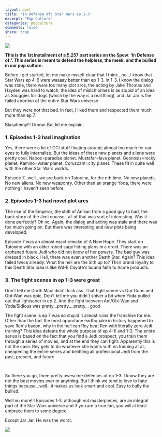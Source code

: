 ```yaml
---
layout: post
title: "In Defense of: Star Wars ep 1-3"
excerpt: "Pop Culture"
categories: popculture
comments: false
share: true
---
```


![](http://dorksideoftheforce.com/files/2015/08/prequel-posters.jpg)


**This is the 1st installment of a 5,257 part series on the Spew: 'In Defense of:'. This series is meant to defend the helpless, the meek, and the bullied in our pop culture.**



Before I get started, let me make myself clear that I think...no...I know that Star Wars ep 4-6 were waaaay better than ep 1-3. In 1-3, I know the dialog was stale, there were too many plot arcs, the acting by Jake Thomas and Hayden was hard to watch, the idea of midichlorines is as stupid of an idea as Snuggies for dogs (which by the way is a real thing), and Jar Jar is the failed abortion of the entire Star Wars universe. 


But they were not that bad. In fact, I liked them and respected them much more than ep 7.


Blasphemy!!! I know. But let me explain.



### 1. Episodes 1-3 had imagination


Yes, there were a lot of CGI stuff floating around; almost too much for our eyes to fully internalize. But the ideas of these new planets and aliens were pretty cool. Naboo=paradise planet. Mustafar=lava planet. Geonosis=rocky planet. Kamino=water planet. Coruscant=city planet. These fit in quite well with the other Star Wars worlds.


Episode 7...well...we are back on Tatooine, for the nth time. No new planets. No new aliens. No new weaponry. Other than an orange Yoda, there were nothing I haven't seen before.


### 2. Episodes 1-3 had novel plot arcs


The rise of the Emperor, the shift of Anikan from a good guy to bad, the back story of the Jedi counsel, all of that was sort of interesting. Was it done perfectly? Oh no. Again, the dialog and acting was stale and there was too much going on. But there was interesting and new plots being developed.

Episode 7 was an almost exact remake of A New Hope. They start on Tatooine with an older robed sage hiding plans in a droid. There was an orphaned future Jedi who did not know of her powers. The bad guy was dressed in black. Hell, there was even another Death Star. Again? This idea failed twice already. What the hell are the Sith up to? Their brand loyalty to this Death Star idea is like Wil-E Coyote's bound faith to Acme products.



### 3. The fight scenes in ep 1-3 were great



Don't tell me Darth Maul didn't kick ass. That fight scene vs Qui-Gonn and Obi-Wan was epic. Don't tell me you didn't shiver a bit when Yoda pulled out that lightsaber in ep 2. And the fight between Ani/Obi-Wan and Yoda/Sidious was pretty...pretty....pretty... good. 
 

The fight scene is ep 7 was so stupid it almost ruins the franchise for me. Other than the fact the most opportune earthquake in history happened to save Ren's bacon, why in the hell can Rey beat Ren with literally zero Jedi training? This idea defeats the whole purpose of ep 4-6 and 1-3. The entire series is based on the fact that you find a Jedi prospect, you train them through a series of movies, and at the end they can fight. Apparently this is not the case. Rey gets to do whatever she wants with no training at all, cheapening the entire series and belittling all professional Jedi from the past, present, and future.




<br>

So there you go, three pretty awesome defenses of ep 1-3. I know they are not the best movies ever or anything. But I think we tend to love to hate things because...well...it makes us look smart and cool. Easy to bully the bullied.


Well no more!!! Episodes 1-3, although not masterpieces, are an integral part of the Star Wars universe and if you are a true fan, you will at least embrace them to some degree.


Except Jar Jar. He was the worst. 


![](https://s-media-cache-ak0.pinimg.com/736x/ff/b2/fa/ffb2fa1c815c97770345e5ba88d65e09.jpg)